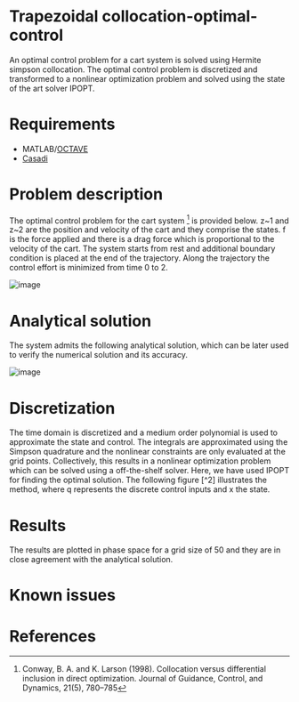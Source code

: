 # **Trapezoidal collocation-optimal-control**

An optimal control problem for a cart system is solved using Hermite simpson collocation. The optimal control problem is discretized and transformed to a nonlinear optimization problem and solved using the state of the art solver IPOPT.

# Requirements
- MATLAB/[OCTAVE](https://octave.org/)
- [Casadi](https://web.casadi.org/)

# Problem description

The optimal control problem for the cart system [^1] is provided below. z~1 and z~2 are the position and velocity of the cart and they comprise the states. f is the force applied and there is a drag force which is proportional to the velocity of the cart. The system starts from rest and additional boundary condition is placed at the end of the trajectory. Along the trajectory the control effort is minimized from time 0 to 2.

![image](https://user-images.githubusercontent.com/16457676/236567436-9d87b891-e74f-4299-802c-a394693c1f60.png)

# Analytical solution

The system admits the following analytical solution, which can be later used to verify the numerical solution and its accuracy.

![image](https://user-images.githubusercontent.com/16457676/236629178-b6da4837-b1d8-454d-9ec4-2d67fb1abeba.png)

# Discretization

The time domain is discretized and a medium order polynomial is used to approximate the state and control. The integrals are approximated using the Simpson quadrature and the nonlinear constraints are only evaluated at the grid points. Collectively, this results in a nonlinear optimization problem which can be solved using a off-the-shelf solver. Here, we have used IPOPT for finding the optimal solution. The following figure [^2] illustrates the method, where q represents the discrete control inputs and x the state.




# Results

The results are plotted in phase space for a grid size of 50 and they are in close agreement with the analytical solution.




# Known issues


# References

[^1]: Conway, B. A. and K. Larson (1998). Collocation versus differential inclusion in direct optimization. Journal of Guidance, Control, and Dynamics, 21(5), 780–785
